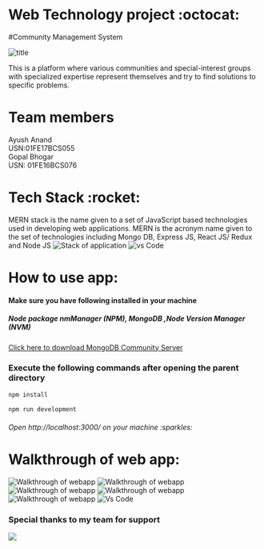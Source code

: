 <h1>Web Technology project :octocat:</h1> 
#Community Management  System

![title](https://i.ibb.co/SyzjP9K/Group-6.png)

This is a platform where various communities and special-interest groups with specialized expertise represent themselves and try to find solutions to specific problems.


<h1>Team members</h1>
Ayush Anand<br>
USN:01FE17BCS055<br>
Gopal Bhogar<br>
USN: 01FE16BCS076 

<h1>Tech Stack :rocket: </h1>

MERN stack is the name given to a set of JavaScript based technologies used in developing web applications. MERN is the acronym name given to the set of technologies including Mongo DB, Express JS, React JS/ Redux and Node JS
![Stack of application](https://www.visions.net.in/sites/default/files/images/mern2/business.png)
![vs Code](https://blog.launchdarkly.com/wp-content/uploads/2018/10/visualstudio_code-card.png)

<h1>How to use app:</h1>

<h4>   Make sure you have following installed in your machine</h4>
<h5>  Node package nmManager (NPM), MongoDB ,Node Version Manager (NVM)</h5>
<a href="https://www.mongodb.com/download-center/community">Click here to download MongoDB Community Server</a>
<h3>   Execute the following commands after opening the parent directory </h3>



```python
npm install
```
```python
npm run development 
```
<h6>Open http://localhost:3000/ on your machine :sparkles:</h6>

<h1>Walkthrough of web app: </h1>
 
 
![Walkthrough of webapp](https://i.ibb.co/3MXJ41f/Screenshot-29.png)
![Walkthrough of webapp](https://i.ibb.co/F6VHwKn/Screenshot-30.png)
![Walkthrough of webapp](https://i.ibb.co/DMJTnCN/Screenshot-31.png)
![Walkthrough of webapp](https://i.ibb.co/JFW7y2c/Screenshot-32.png)
![Walkthrough of webapp](https://i.ibb.co/YtpCm2Z/screencapture-localhost-3000-2020-04-12-03-14-29.png)
![Vs Code](https://i.ibb.co/hLWPvyD/Screenshot-28.png)



<h3>Special thanks to my team for support</h3>

![](http://i.imgur.com/Ssfp7.gif)
